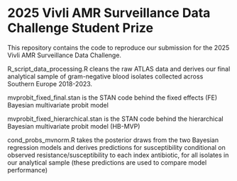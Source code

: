 # 2025 Vivli AMR Surveillance Data Challenge Student Prize
This repository contains the code to reproduce our submission for the 2025 Vivli AMR Surveillance Data Challenge.

R_script_data_processing.R cleans the raw ATLAS data and derives our final analytical sample of gram-negative blood isolates collected across Southern Europe 2018-2023.

mvprobit_fixed_final.stan is the STAN code behind the fixed effects (FE) Bayesian multivariate probit model

mvprobit_fixed_hierarchical.stan is the STAN code behind the hierarchical Bayesian multivariate probit model (HB-MVP)

cond_probs_mvnorm.R takes the posterior draws from the two Bayesian regression models and derives predictions for susceptibility conditional on observed resistance/susceptibility to each index antibiotic, for all isolates in our analytical sample (these predictions are used to compare model performance)

